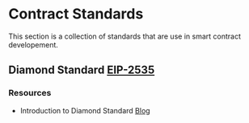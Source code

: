 # Contract Standards

This section is a collection of standards that are use in smart contract developement.

## Diamond Standard [EIP-2535](https://eips.ethereum.org/EIPS/eip-2535)

### Resources

- Introduction to Diamond Standard [Blog](https://eip2535diamonds.substack.com/p/introduction-to-the-diamond-standard)
